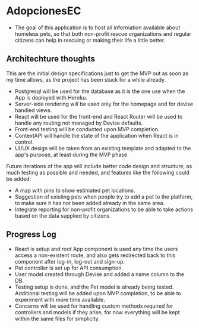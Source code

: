 # AdopcionesEC

- The goal of this application is to host all information available about homeless pets, so that both non-profit rescue organizations and regular citizens can help in rescuing or making their life a little better.

## Architechture thoughts

This are the initial design specifications just to get the MVP out as soon as my time allows, as the project has been stuck for a while already.

- Postgresql will be used for the database as it is the one use when the App is deployed with Heroku.
- Server-side rendering will be used only for the homepage and for devise handled views.
- React will be used for the front-end and React Router will be used to handle any routing not managed by Devise defaults.
- Front-end testing will be conducted upon MVP completion.
- ContextAPI will handle the state of the application when React is in control.
- UI/UX design will be taken from an existing template and adapted to the app's purpose, at least during the MVP phase.

Future iterations of the app will include better code design and structure, as much testing as possible and needed, and features like the following could be added:

- A map with pins to show estimated pet locations.
- Suggestion of existing pets when people try to add a pet to the platform, to make sure it has not been added already in the same area.
- Integrate reporting for non-profit organizations to be able to take actions based on the data supplied by citizens.

## Progress Log

- React is setup and root App component is used any time the users access a non-existent route, and also gets redirected back to this component after log-in, log-out and sign-up.
- Pet controller is set up for API consumption.
- User model created through Devise and added a name column to the DB.
- Testing setup is done, and the Pet model is already being tested. Additional testing will be added upon MVP completion, to be able to experiment with more time available.
- Concerns will be used for handling custom methods required for controllers and models if they arise, for now everything will be kept within the same files for simplicity.
